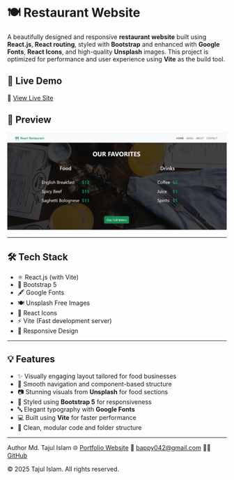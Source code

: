 # 🍽️ Restaurant Website

A beautifully designed and responsive **restaurant website** built using **React.js**, **React routing**, styled with **Bootstrap** and enhanced with **Google Fonts**, **React Icons**, and high-quality **Unsplash** images. This project is optimized for performance and user experience using **Vite** as the build tool.

## 🚀 Live Demo

🔗 [View Live Site](https://restaurant-website25.netlify.app/)

## 📸 Preview

![Restaurant Landing Page](./public/home-page.png)

---

## 🛠️ Tech Stack

- ⚛️ React.js (with Vite)
- 🎨 Bootstrap 5
- 🖋️ Google Fonts
- 🍽️ Unsplash Free Images
- 🎯 React Icons
- ⚡ Vite (Fast development server)
- 📱 Responsive Design

---

## 💡 Features

- ✨ Visually engaging layout tailored for food businesses
- 🔗 Smooth navigation and component-based structure
- 📷 Stunning visuals from **Unsplash** for food sections
- 🎨 Styled using **Bootstrap 5** for responsiveness
- 🔤 Elegant typography with **Google Fonts**
- 💻 Built using **Vite** for faster performance
- 🧼 Clean, modular code and folder structure

---

Author
Md. Tajul Islam
🌐 [Portfolio Website](https://tajulbappy.netlify.app/)
📧 bappy042@gmail.com
👨‍💻 [GitHub](https://github.com/tajulbappy)

© 2025 Tajul Islam. All rights reserved.
